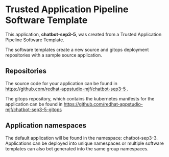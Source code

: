 # Trusted Application Pipeline Software Template

This application, **chatbot-sep3-5**, was created from a Trusted Application Pipeline Software Template.

The software templates create a new source and gitops deployment repositories with a sample source application. 

## Repositories

The source code for your application can be found in [https://github.com/redhat-appstudio-mjf/chatbot-sep3-5 ](https://github.com/redhat-appstudio-mjf/chatbot-sep3-5 ).
 
The gitops repository, which contains the kubernetes manifests for the application can be found in 
[https://github.com/redhat-appstudio-mjf/chatbot-sep3-5-gitops ](https://github.com/redhat-appstudio-mjf/chatbot-sep3-5-gitops ) 

## Application namespaces 

The default application will be found in the namespace: chatbot-sep3-3. Applications can be deployed into unique namespaces or multiple software templates can also bet generated into the same group namespaces.  